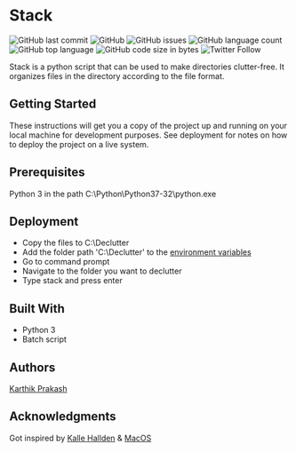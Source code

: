 # Stack

![GitHub last commit](https://img.shields.io/github/last-commit/thehackermonk/Stack?style=flat-square) ![GitHub](https://img.shields.io/github/license/thehackermonk/Stack?style=flat-square) ![GitHub issues](https://img.shields.io/github/issues/thehackermonk/Stack?style=flat-square) ![GitHub language count](https://img.shields.io/github/languages/count/thehackermonk/Stack?style=flat-square) ![GitHub top language](https://img.shields.io/github/languages/top/thehackermonk/Stack?logo=Python&style=flat-square) ![GitHub code size in bytes](https://img.shields.io/github/languages/code-size/thehackermonk/Stack?style=flat-square) ![Twitter Follow](https://img.shields.io/twitter/follow/thehackermonk?style=social)

Stack is a python script that can be used to make directories clutter-free. It organizes files in the directory according to the file format.

## Getting Started
These instructions will get you a copy of the project up and running on your local machine for development purposes. See deployment for notes on how to deploy the project on a live system.

## Prerequisites
Python 3 in the path C:\Python\Python37-32\python.exe

## Deployment
* Copy the files to C:\Declutter
* Add the folder path 'C:\Declutter' to the [environment variables](https://superuser.com/questions/949560/how-do-i-set-system-environment-variables-in-windows-10)
* Go to command prompt
* Navigate to the folder you want to declutter
* Type stack and press enter

## Built With
* Python 3
* Batch script

## Authors
[Karthik Prakash](https://github.com/thehackermonk)

## Acknowledgments
Got inspired by [Kalle Hallden](https://github.com/KalleHallden) & [MacOS](https://github.com/apple)
